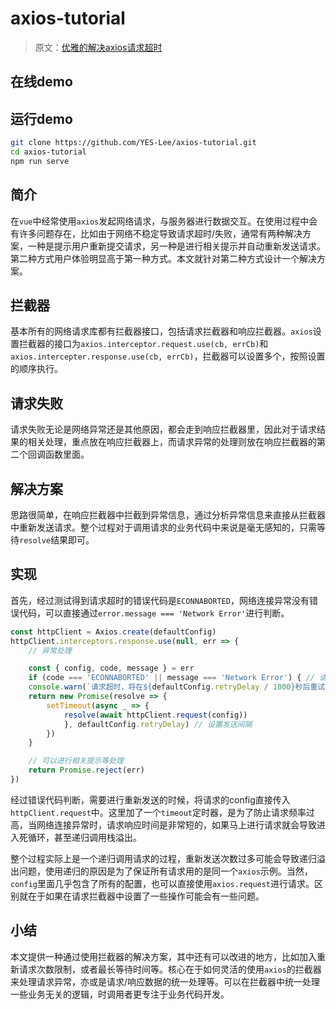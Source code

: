 # axios-tutorial

> 原文：[优雅的解决axios请求超时](https://johnsonlee.site/post/10018)

## 在线demo

[]()

## 运行demo

```bash
git clone https://github.com/YES-Lee/axios-tutorial.git
cd axios-tutorial
npm run serve
```

## 简介
在`vue`中经常使用`axios`发起网络请求，与服务器进行数据交互。在使用过程中会有许多问题存在，比如由于网络不稳定导致请求超时/失败，通常有两种解决方案，一种是提示用户重新提交请求，另一种是进行相关提示并自动重新发送请求。第二种方式用户体验明显高于第一种方式。本文就针对第二种方式设计一个解决方案。

## 拦截器
基本所有的网络请求库都有拦截器接口，包括请求拦截器和响应拦截器。`axios`设置拦截器的接口为`axios.interceptor.request.use(cb, errCb)`和`axios.intercepter.response.use(cb, errCb)`，拦截器可以设置多个，按照设置的顺序执行。

## 请求失败
请求失败无论是网络异常还是其他原因，都会走到响应拦截器里，因此对于请求结果的相关处理，重点放在响应拦截器上，而请求异常的处理则放在响应拦截器的第二个回调函数里面。

## 解决方案
思路很简单，在响应拦截器中拦截到异常信息，通过分析异常信息来直接从拦截器中重新发送请求。整个过程对于调用请求的业务代码中来说是毫无感知的，只需等待`resolve`结果即可。

## 实现
首先，经过测试得到请求超时的错误代码是`ECONNABORTED`，网络连接异常没有错误代码，可以直接通过`error.message === 'Network Error'`进行判断。
```javascript
const httpClient = Axios.create(defaultConfig)
httpClient.interceptors.response.use(null, err => {
	// 异常处理

	const { config, code, message } = err
	if (code === 'ECONNABORTED' || message === 'Network Error') { // 请求超时
	console.warn(`请求超时，将在${defaultConfig.retryDelay / 1000}秒后重试`)
	return new Promise(resolve => {
		setTimeout(async _ => {
			resolve(await httpClient.request(config))
			}, defaultConfig.retryDelay) // 设置发送间隔
		})
	}

	// 可以进行相关提示等处理
	return Promise.reject(err)
})
```
经过错误代码判断，需要进行重新发送的时候，将请求的config直接传入`httpClient.request`中。这里加了一个`timeout`定时器，是为了防止请求频率过高，当网络连接异常时，请求响应时间是非常短的，如果马上进行请求就会导致进入死循环，甚至递归调用栈溢出。

整个过程实际上是一个递归调用请求的过程，重新发送次数过多可能会导致递归溢出问题，使用递归的原因是为了保证所有请求用的是同一个`axios`示例。当然，`config`里面几乎包含了所有的配置，也可以直接使用`axios.request`进行请求。区别就在于如果在请求拦截器中设置了一些操作可能会有一些问题。

## 小结
本文提供一种通过使用拦截器的解决方案，其中还有可以改进的地方，比如加入重新请求次数限制，或者最长等待时间等。核心在于如何灵活的使用`axios`的拦截器来处理请求异常，亦或是请求/响应数据的统一处理等。可以在拦截器中统一处理一些业务无关的逻辑，时调用者更专注于业务代码开发。

